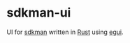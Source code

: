 # sdkman-ui

UI for [sdkman](https://sdkman.io/) written in [Rust](https://www.rust-lang.org/) using [egui](https://lib.rs/crates/egui).
